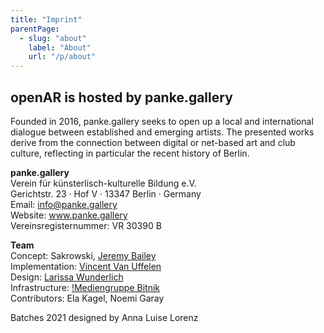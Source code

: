 ```yaml
---
title: "Imprint"
parentPage: 
  - slug: "about"
    label: "About"
    url: "/p/about"
---
```


## openAR is hosted by panke.gallery

Founded in 2016, panke.gallery seeks to open up a local and international dialogue between established and emerging artists. The presented works derive from the connection between digital or net-based art and club culture, reflecting in particular the recent history of Berlin.

**panke.gallery**  
Verein für künsterlisch-kulturelle Bildung e.V.  
Gerichtstr. 23 · Hof V · 13347 Berlin · Germany  
Email: info@panke.gallery  
Website: www.panke.gallery  
Vereinsregisternummer: VR 30390 B  

**Team**  
Concept: Sakrowski, [Jeremy Bailey](https://www.jeremybailey.net/)  
Implementation: [Vincent Van Uffelen](https://www.vincentvanuffelen.com/)   
Design: [Larissa Wunderlich](https://www.larissawunderlich.de/)   
Infrastructure: [!Mediengruppe Bitnik](http://wwwwwwwwwwwwwwwwwwwwww.bitnik.org)  
Contributors: Ela Kagel, Noemi Garay


Batches 2021 designed by Anna Luise Lorenz 